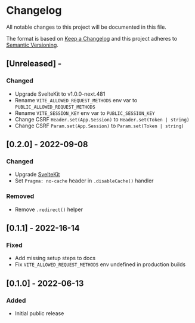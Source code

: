 # Changelog

All notable changes to this project will be documented in this file.

The format is based on [Keep a Changelog](http://keepachangelog.com/en/1.0.0/)
and this project adheres to [Semantic Versioning](http://semver.org/spec/v2.0.0.html).

## [Unreleased] - 

### Changed
- Upgrade SvelteKit to v1.0.0-next.481
- Rename `VITE_ALLOWED_REQUEST_METHODS` env var to `PUBLIC_ALLOWED_REQUEST_METHODS`
- Rename `VITE_SESSION_KEY` env var to `PUBLIC_SESSION_KEY`
- Change CSRF `Header.set(App.Session)` to `Header.set(Token | string)`
- Change CSRF `Param.set(App.Session)` to `Param.set(Token | string)`

## [0.2.0] - 2022-09-08

### Changed
- Upgrade [SvelteKit](https://svelte.dev/blog/whats-new-in-svelte-august-2022)
- Set `Pragma: no-cache` header in `.disableCache()` handler

### Removed
- Remove `.redirect()` helper

## [0.1.1] - 2022-16-14

### Fixed
- Add missing setup steps to docs
- Fix `VITE_ALLOWED_REQUEST_METHODS` env undefined in production builds

## [0.1.0] - 2022-06-13

### Added
- Initial public release
